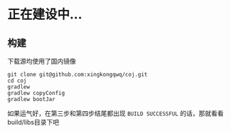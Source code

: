 # 正在建设中...

## 构建

下载源均使用了国内镜像

````
git clone git@github.com:xingkongqwq/coj.git
cd coj
gradlew
gradlew copyConfig
gradlew bootJar
````

如果运气好，在第三步和第四步结尾都出现 `BUILD SUCCESSFUL` 的话，那就看看build/libs目录下吧